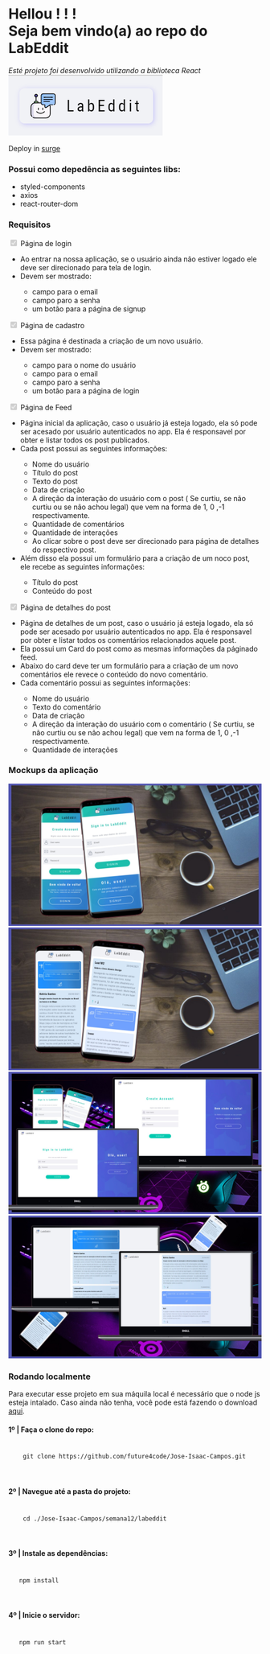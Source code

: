 # Hellou ! ! ! <br> Seja bem vindo(a) ao repo do <strong>LabEddit</strong>

<em>Esté projeto foi desenvolvido utilizando a biblioteca React</em>
<br>
<img src="./assets/logo-labeddit.png">

Deploy in [surge](http://jose-isaac-labeddit.surge.sh/)

### Possui como depedência as seguintes libs:

<ul>
  <li>styled-components</li>
  <li>axios</li>
  <li>react-router-dom</li>
</ul>

### Requisitos

<input type="checkbox" checked disabled> Página de login

<ul>
    <li>Ao entrar na nossa aplicação, se o usuário ainda não estiver logado ele deve ser direcionado para tela de login.</li>
    <li>Devem ser mostrado:</li>
    <ul>
        <li>campo para o email</li>
        <li>campo paro a senha</li>
        <li>um botão para a página de signup</li>
    </ul>
</ul>

<input type="checkbox" checked disabled> Página de cadastro

<ul>
    <li>Essa página é destinada a criação de  um novo usuário.</li>
   <li>Devem ser mostrado:</li>
    <ul>
        <li>campo para o nome do usuário</li>
        <li>campo para o email</li>
        <li>campo paro a senha</li>
        <li>um botão para a página de login</li>
    </ul>
</ul>

<input type="checkbox" checked disabled> Página de Feed

<ul>
    <li>Página inicial da aplicação, caso o usuário já esteja logado, ela só pode ser acesado por usuário autenticados no app. Ela é responsavel por obter e listar todos os post publicados.</li>
    <li>Cada post possui as seguintes informações:</li>
    <ul>
      <li>Nome do usuário</li>
      <li>Título do post</li>
      <li>Texto do post</li>
      <li>Data de criação</li>
      <li>A direção da interação do usuário com o post ( Se curtiu, se não curtiu ou se não achou legal) que vem na forma de 1, 0 ,-1 respectivamente.</li>
      <li>Quantidade de comentários</li>
      <li>Quantidade de interações</li>
      <li>Ao clicar sobre o post deve ser direcionado para página de detalhes do respectivo post.</li>
    </ul>
    <li>Além disso ela possui um formulário para a criação de um noco post, ele recebe as seguintes informações:</li>
    <ul>
      <li>Título do post</li>
      <li>Conteúdo do post</li>
    </ul>
</ul>

<input type="checkbox" checked disabled> Página de detalhes do post

<ul>
  <li>Página de detalhes de um post, caso o usuário já esteja logado, ela só pode ser acesado por usuário autenticados no app. Ela é responsavel por obter e listar todos os comentários relacionados aquele post.</li>
  <li>Ela possui um Card do post como as mesmas informações da páginado feed.</li>
  <li>Abaixo do card deve ter um formulário para a criação de um novo comentários ele revece o conteúdo do novo comentário.</li>
  <li>Cada comentário possui as seguintes informações:</li>
    <ul>
      <li>Nome do usuário</li>
      <li>Texto do comentário</li>
      <li>Data de criação</li>
      <li>A direção da interação do usuário com o comentário ( Se curtiu, se não curtiu ou se não achou legal) que vem na forma de 1, 0 ,-1 respectivamente.</li>
      <li>Quantidade de interações</li>
    </ul>
</ul>

### Mockups da aplicação

<img src="./assets/mockup-labeddit (2).jpg">
<img src="./assets/mockup-labeddit (1).jpg">
<img src="./assets/mockup-labeddit (3).jpg">
<img src="./assets/mockup-labeddit (4).jpg">

### Rodando localmente

Para executar esse projeto em sua máquila local é necessário que o node js esteja intalado. Caso ainda não tenha, você pode está fazendo o download [aqui](https://nodejs.org/en/download/).

<h4>1º | Faça o clone do repo:</h4>

<code>
    git clone https://github.com/future4code/Jose-Isaac-Campos.git
</code>

<br>
<br>

<h4>2º | Navegue até a pasta do projeto:</h4>

<code>
    cd ./Jose-Isaac-Campos/semana12/labeddit
</code>

<br>
<br>

<h4>3º | Instale as dependências:</h4>

<code>
   npm install
</code>

<br>
<br>

<h4>4º | Inicie o servidor:</h4>

<code>
   npm run start
</code>
